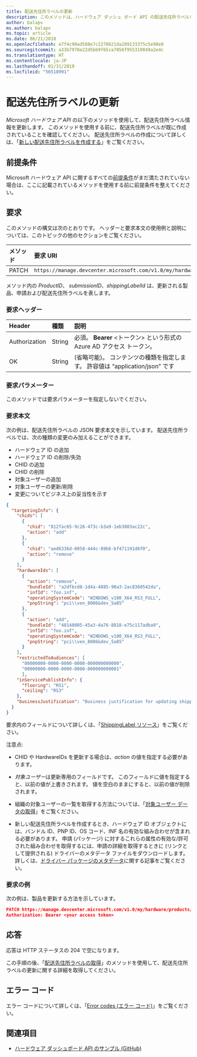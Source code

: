 ```yaml
---
title: 配送先住所ラベルの更新
description: このメソッドは、ハードウェア ダッシュ ボード API の配送先住所ラベルを更新します。
author: balapv
ms.author: balapv
ms.topic: article
ms.date: 08/21/2018
ms.openlocfilehash: e7f4c90ad508e7c2270621da289133375c5e98e0
ms.sourcegitcommit: a33b7978e22d5bb9f65ca7056f955319049a2e4c
ms.translationtype: HT
ms.contentlocale: ja-JP
ms.lasthandoff: 01/31/2019
ms.locfileid: "56518991"
---
```

# <a name="update-a-shipping-label"></a>配送先住所ラベルの更新

*Microsoft ハードウェア API* の以下のメソッドを使用して、配送先住所ラベル情報を更新します。 このメソッドを使用する前に、配送先住所ラベルが既に作成されていることを確認してください。 配送先住所ラベルの作成について詳しくは、「[新しい配送先住所ラベルを作成する](create-a-new-shipping-label.md)」をご覧ください。

## <a name="prerequisites"></a>前提条件

Microsoft ハードウェア API に関するすべての[前提条件](dashboard-api.md)がまだ満たされていない場合は、ここに記載されているメソッドを使用する前に前提条件を整えてください。

## <a name="request"></a>要求

このメソッドの構文は次のとおりです。 ヘッダーと要求本文の使用例と説明については、このトピックの他のセクションをご覧ください。

| メソッド | 要求 URI |
|:--|:--|
| PATCH | `https://manage.devcenter.microsoft.com/v1.0/my/hardware/products/{productID}/submissions/{submissionId}/shippingLabels/{shippingLabelId}` |

メソッド内の *ProductID*、 *submissionID*、*shippingLabelId* は、更新される製品、申請および配送先住所ラベルを表します。

### <a name="request-header"></a>要求ヘッダー

| Header | 種類 | 説明 |
|:--|:--|:--|
| Authorization | String | 必須。 **Bearer** \<トークン\> という形式の Azure AD アクセス トークン。 |
| OK | String | (省略可能)。 コンテンツの種類を指定します。 許容値は “application/json” です |

### <a name="request-parameters"></a>要求パラメーター

このメソッドでは要求パラメーターを指定しないでください。 

### <a name="request-body"></a>要求本文

次の例は、配送先住所ラベルの JSON 要求本文を示しています。 配送先住所ラベルでは、次の種類の変更のみ加えることができます。

* ハードウェア ID の追加
* ハードウェア ID の削除/失効
* CHID の追加
* CHID の削除
* 対象ユーザーの追加
* 対象ユーザーの更新/削除
* 変更についてビジネス上の妥当性を示す

```json
{
  "targetingInfo": {
    "chids": [
      {
        "chid": "812fac65-9c26-473c-b3a9-1eb3803ac22c",
        "action": "add"
      },
      {
        "chid": "aed6336d-0958-444c-89b6-bf471191d6f0",
        "action": "remove"
      }
    ],
    "hardwareIds": [
      {
        "action": "remove",
        "bundleId": "a2dfbcd8-1d4a-4885-90a3-2ac8360542da",
        "infId": "foo.inf",
        "operatingSystemCode": "WINDOWS_v100_X64_RS3_FULL",
        "pnpString": "pci\\ven_8086&dev_5a85"
      },
      {
        "action": "add",
        "bundleId": "48140805-45a3-4a76-8818-e75c117adba9",
        "infId": "foo.inf",
        "operatingSystemCode": "WINDOWS_v100_X64_RS3_FULL",
        "pnpString": "pci\\ven_8086&dev_5a85"
      }
    ],
    "restrictedToAudiences": [
      "00000000-0000-0000-0000-000000000000",
      "00000000-0000-0000-0000-000000000001"
      ],
    "inServicePublishInfo": {
      "flooring": "RS1",
      "ceiling": "RS3"
    },
    "businessJustification": "Business justification for updating shipping label"
  }
}
```

要求内のフィールドについて詳しくは、「[ShippingLabel リソース](get-shipping-labels.md#shippinglabel-resource)」をご覧ください。

注意点:

* CHID や HardwareIDs を更新する場合は、*action* の値を指定する必要があります。

* *対象ユーザー*は更新専用のフィールドです。 このフィールドに値を指定すると、以前の値が上書きされます。 値を空白のままにすると、以前の値が削除されます。

* 組織の対象ユーザーの一覧を取得する方法については、「[対象ユーザー データの取得](get-audience-data.md)」をご覧ください。

* 新しい配送先住所ラベルを作成するとき、ハードウェア ID オブジェクトには、バンドル ID、PNP ID、OS コード、INF 名の有効な組み合わせが含まれる必要があります。 申請 (パッケージ) に対するこれらの属性の有効な/許可された組み合わせを取得するには、申請の詳細を取得するときに (リンクとして提供される) ドライバーのメタデータ ファイルをダウンロードします。 詳しくは、[ドライバー パッケージのメタデータ](driver-package-metadata.md)に関する記事をご覧ください。

### <a name="request-examples"></a>要求の例

次の例は、製品を更新する方法を示しています。

```json
PATCH https://manage.devcenter.microsoft.com/v1.0/my/hardware/products/14461751976964156/submissions/1152921504621467600/shippingLabels/1152921504606980300 HTTP/1.1
Authorization: Bearer <your access token>
```

## <a name="response"></a>応答

応答は HTTP ステータスの 204 で空になります。

この手順の後、「[配送先住所ラベルの取得](get-a-shipping-label.md)」のメソッドを使用して、配送先住所ラベルの更新に関する詳細を取得してください。

## <a name="error-codes"></a>エラー コード

エラー コードについて詳しくは、「[Error codes (エラー コード)](get-product-data.md#error-codes)」をご覧ください。

## <a name="see-also"></a>関連項目

- [ハードウェア ダッシュボード API のサンプル (GitHub)](https://aka.ms/hpc_async_api_samples)

